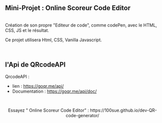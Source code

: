
## Mini-Projet : Online Scoreur Code Editor ##



<br>
Création de son propre "Editeur de code", comme codePen, avec le HTML, CSS, JS et le résultat.


<br>

Ce projet utilisera Html, CSS, Vanilla Javascript.

<br>


 ## l'Api de QRcodeAPI ##
 QrcodeAPI :
 - lien : https://goqr.me/api/
 - Documentation : https://goqr.me/api/doc/
 
 <br>
 <p align="center">
 Essayez " Online Scoreur Code Editor" : https://100sue.github.io/dev-QR-code-generator/
 </p>


 

